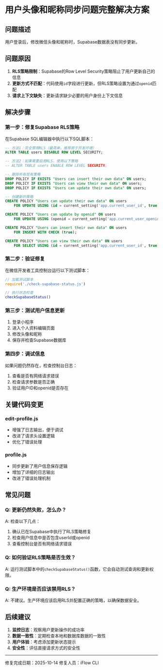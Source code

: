# 用户头像和昵称同步问题完整解决方案

## 问题描述
用户登录后，修改微信头像和昵称时，Supabase数据表没有同步更新。

## 问题原因
1. **RLS策略限制**：Supabase的Row Level Security策略阻止了用户更新自己的信息
2. **更新方式不匹配**：代码使用`id`字段进行更新，但RLS策略设置为通过`openid`匹配
3. **请求上下文缺失**：更新请求缺少必要的用户身份上下文信息

## 解决步骤

### 第一步：修复Supabase RLS策略

在Supabase SQL编辑器中执行以下SQL脚本：

```sql
-- 方法1：完全禁用RLS（最简单，推荐用于开发环境）
ALTER TABLE users DISABLE ROW LEVEL SECURITY;

-- 方法2：如果需要启用RLS，使用以下策略
-- ALTER TABLE users ENABLE ROW LEVEL SECURITY;

-- 删除所有现有策略
DROP POLICY IF EXISTS "Users can insert their own data" ON users;
DROP POLICY IF EXISTS "Users can view their own data" ON users;
DROP POLICY IF EXISTS "Users can update their own data" ON users;

-- 创建新的策略
CREATE POLICY "Users can update their own data" ON users
    FOR UPDATE USING (id = current_setting('app.current_user_id', true)::bigint);

CREATE POLICY "Users can update by openid" ON users
    FOR UPDATE USING (openid = current_setting('app.current_user_openid', true));

CREATE POLICY "Users can insert their own data" ON users
    FOR INSERT WITH CHECK (true);

CREATE POLICY "Users can view their own data" ON users
    FOR SELECT USING (id = current_setting('app.current_user_id', true)::bigint OR openid = current_setting('app.current_user_openid', true));
```

### 第二步：验证修复

在微信开发者工具控制台运行以下测试脚本：

```javascript
// 加载测试脚本
require('./check-supabase-status.js')

// 执行状态检查
checkSupabaseStatus()
```

### 第三步：测试用户信息更新

1. 登录小程序
2. 进入个人资料编辑页面
3. 修改头像和昵称
4. 保存并检查Supabase数据库

### 第四步：调试信息

如果问题仍然存在，检查控制台日志：

1. 查看是否有网络请求错误
2. 检查请求参数是否正确
3. 验证用户ID和openid是否存在

## 关键代码变更

### edit-profile.js
- 增强了日志输出，便于调试
- 改进了请求头设置逻辑
- 优化了错误处理

### profile.js
- 同步更新了用户信息保存逻辑
- 增加了详细的日志输出
- 改进了错误处理机制

## 常见问题

### Q: 更新仍然失败，怎么办？
A: 检查以下几点：
1. 确认已在Supabase中执行了RLS策略修复
2. 检查用户信息中是否包含userId或openid
3. 查看控制台是否有网络请求错误

### Q: 如何验证RLS策略是否生效？
A: 运行测试脚本中的`checkSupabaseStatus()`函数，它会自动测试查询和更新权限。

### Q: 生产环境是否应该禁用RLS？
A: 不建议。生产环境应该启用RLS并配置正确的策略，以确保数据安全。

## 后续建议

1. **监控日志**：观察用户更新操作的成功率
2. **数据一致性**：定期检查本地和数据库数据的一致性
3. **用户体验**：考虑添加更新状态提示
4. **安全性**：评估直接请求方式的安全性

---

修复完成日期：2025-10-14
修复人员：iFlow CLI